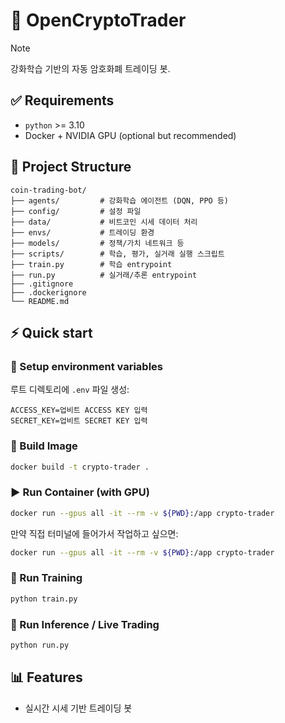 # 🤖 OpenCryptoTrader

> [!NOTE]
> 강화학습 기반의 자동 암호화폐 트레이딩 봇.


## ✅ Requirements

- `python` >= 3.10
- Docker + NVIDIA GPU (optional but recommended)

## 📁 Project Structure

```
coin-trading-bot/
├── agents/         # 강화학습 에이전트 (DQN, PPO 등)
├── config/         # 설정 파일
├── data/           # 비트코인 시세 데이터 처리
├── envs/           # 트레이딩 환경
├── models/         # 정책/가치 네트워크 등
├── scripts/        # 학습, 평가, 실거래 실행 스크립트
├── train.py        # 학습 entrypoint
├── run.py          # 실거래/추론 entrypoint
├── .gitignore
├── .dockerignore
└── README.md
```

## ⚡️ Quick start

### 🌱 Setup environment variables

루트 디렉토리에 `.env` 파일 생성:
```
ACCESS_KEY=업비트 ACCESS KEY 입력
SECRET_KEY=업비트 SECRET KEY 입력
```

### 🐳 Build Image

```bash
docker build -t crypto-trader .
```

### ▶️ Run Container (with GPU)

```bash
docker run --gpus all -it --rm -v ${PWD}:/app crypto-trader
```

만약 직접 터미널에 들어가서 작업하고 싶으면:

```bash
docker run --gpus all -it --rm -v ${PWD}:/app crypto-trader
```

### 🏃 Run Training

```bash
python train.py
```

### 🤖 Run Inference / Live Trading
```bash
python run.py
```

## 📊 Features

- 실시간 시세 기반 트레이딩 봇
